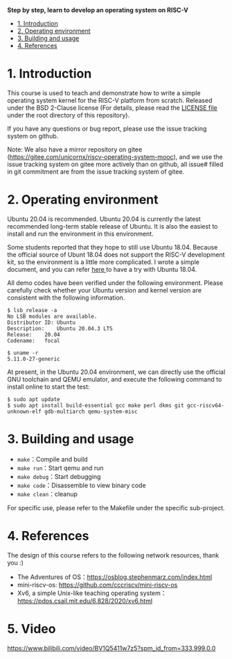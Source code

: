 **Step by step, learn to develop an operating system on RISC-V**

<!-- TOC -->

- [1. Introduction](#1-introduction)
- [2. Operating environment](#2-operating-environment)
- [3. Building and usage](#3-building-and-usage)
- [4. References](#4-references)

<!-- /TOC -->
# 1. Introduction

This course is used to teach and demonstrate how to write a simple operating system kernel for the RISC-V platform from scratch. Released under the BSD 2-Clause license (For details, please read the [LICENSE file](./LICENSE) under the root directory of this repository).

If you have any questions or bug report, please use the issue tracking system on github.

Note: We also have a mirror repository on gitee (<https://gitee.com/unicornx/riscv-operating-system-mooc>), and we use the issue tracking system on gitee more actively than on github, all issue# filled in git commitment are from the issue tracking system of gitee.

# 2. Operating environment

Ubuntu 20.04 is recommended. Ubuntu 20.04 is currently the latest recommended long-term stable release of Ubuntu. It is also the easiest to install and run the environment in this environment.

Some students reported that they hope to still use Ubuntu 18.04. Because the official source of Ubunt 18.04 does not support the RISC-V development kit, so the environment is a little more complicated. I wrote a simple document, and you can refer [here ](./howto-run-with-ubuntu1804.md) to have a try with Ubuntu 18.04.

All demo codes have been verified under the following environment. Please carefully check whether your Ubuntu version and kernel version are consistent with the following information.

```
$ lsb_release -a
No LSB modules are available.
Distributor ID:	Ubuntu
Description:	Ubuntu 20.04.3 LTS
Release:	20.04
Codename:	focal

$ uname -r
5.11.0-27-generic
```

At present, in the Ubuntu 20.04 environment, we can directly use the official GNU toolchain and QEMU emulator, and execute the following command to install online to start the test:

```
$ sudo apt update
$ sudo apt install build-essential gcc make perl dkms git gcc-riscv64-unknown-elf gdb-multiarch qemu-system-misc
```

# 3. Building and usage

- `make`：Compile and build
- `make run`：Start qemu and run
- `make debug`：Start debugging
- `make code`：Disassemble to view binary code
- `make clean`：cleanup

For specific use, please refer to the Makefile under the specific sub-project.

# 4. References

The design of this course refers to the following network resources, thank you :)

- The Adventures of OS：<https://osblog.stephenmarz.com/index.html>
- mini-riscv-os: <https://github.com/cccriscv/mini-riscv-os>
- Xv6, a simple Unix-like teaching operating system：<https://pdos.csail.mit.edu/6.828/2020/xv6.html>

# 5. Video
https://www.bilibili.com/video/BV1Q5411w7z5?spm_id_from=333.999.0.0
